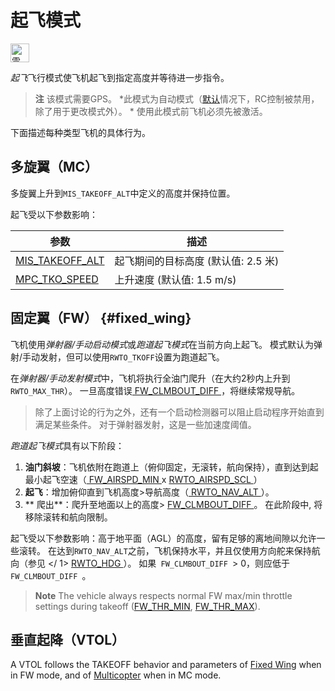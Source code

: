 # 起飞模式

[<img src="../../assets/site/position_fixed.svg" title="需要定位修复（例如GPS）" width="30px" />](../getting_started/flight_modes.md#key_position_fixed)

*起飞*飞行模式使飞机起飞到指定高度并等待进一步指令。

> **注** 该模式需要GPS。 *此模式为自动模式（[默认](../advanced_config/parameter_reference.md#COM_RC_OVERRIDE)情况下，RC控制被禁用，除了用于更改模式外）。 * 使用此模式前飞机必须先被激活。

下面描述每种类型飞机的具体行为。

## 多旋翼（MC）

多旋翼上升到` MIS_TAKEOFF_ALT `中定义的高度并保持位置。

起飞受以下参数影响：

| 参数                                                                             | 描述                     |
| ------------------------------------------------------------------------------ | ---------------------- |
| [MIS_TAKEOFF_ALT](../advanced_config/parameter_reference.md#MIS_TAKEOFF_ALT) | 起飞期间的目标高度 (默认值: 2.5 米) |
| [MPC_TKO_SPEED](../advanced_config/parameter_reference.md#MPC_TKO_SPEED)     | 上升速度 (默认值: 1.5 m/s)    |

## 固定翼（FW） {#fixed_wing}

飞机使用*弹射器/手动启动模式*或*跑道起飞模式*在当前方向上起飞。 模式默认为弹射/手动发射，但可以使用` RWTO_TKOFF `设置为跑道起飞。

在*弹射器/手动发射模式*中，飞机将执行全油门爬升（在大约2秒内上升到` RWTO_MAX_THR `）。 一旦高度错误[ FW_CLMBOUT_DIFF ](#FW_CLMBOUT_DIFF)，将继续常规导航。

> 除了上面讨论的行为之外，还有一个启动检测器可以阻止启动程序开始直到满足某些条件。 对于弹射器发射，这是一些加速度阈值。

*跑道起飞模式*具有以下阶段：

1. **油门斜坡**：飞机依附在跑道上（俯仰固定，无滚转，航向保持），直到达到起最小起飞空速（[ FW_AIRSPD_MIN ](#FW_AIRSPD_MIN) x [ RWTO_AIRSPD_SCL ](#RWTO_AIRSPD_SCL)） 
2. **起飞**：增加俯仰直到飞机高度>导航高度（[ RWTO_NAV_ALT ](#RWTO_NAV_ALT)）。
3. ** 爬出**：爬升至地面以上的高度> [ FW_CLMBOUT_DIFF ](#FW_CLMBOUT_DIFF)。 在此阶段中, 将移除滚转和航向限制。

起飞受以下参数影响：高于地平面（AGL）的高度，留有足够的离地间隙以允许一些滚转。 在达到` RWTO_NAV_ALT `之前，飞机保持水平，并且仅使用方向舵来保持航向（参见<span id="RWTO_HDG"> </ 1> <a href="../advanced_config/parameter_reference.md#RWTO_HDG"> RWTO_HDG </a>）。 如果<code> FW_CLMBOUT_DIFF </code>> 0，则应低于<code> FW_CLMBOUT_DIFF </code>。</td> </tr> </tbody> </table> 

<blockquote>
  <p>
    <strong>Note</strong> The vehicle always respects normal FW max/min throttle settings during takeoff (<a href="../advanced_config/parameter_reference.md#FW_THR_MIN">FW_THR_MIN</a>, <a href="../advanced_config/parameter_reference.md#FW_THR_MAX">FW_THR_MAX</a>).
  </p>
</blockquote>

<h2>
  垂直起降（VTOL）
</h2>

<p>
  A VTOL follows the TAKEOFF behavior and parameters of <a href="#fixed-wing-fw">Fixed Wing</a> when in FW mode, and of <a href="#multi-copter-mc">Multicopter</a> when in MC mode.
</p>

<!-- this maps to AUTO_TAKEOFF in dev -->